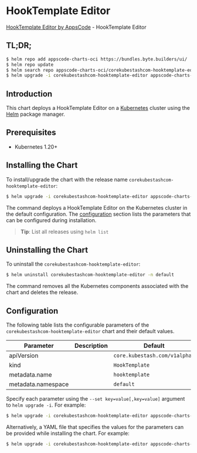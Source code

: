 # HookTemplate Editor

[HookTemplate Editor by AppsCode](https://appscode.com) - HookTemplate Editor

## TL;DR;

```bash
$ helm repo add appscode-charts-oci https://bundles.byte.builders/ui/
$ helm repo update
$ helm search repo appscode-charts-oci/corekubestashcom-hooktemplate-editor --version=v0.5.0
$ helm upgrade -i corekubestashcom-hooktemplate-editor appscode-charts-oci/corekubestashcom-hooktemplate-editor -n default --create-namespace --version=v0.5.0
```

## Introduction

This chart deploys a HookTemplate Editor on a [Kubernetes](http://kubernetes.io) cluster using the [Helm](https://helm.sh) package manager.

## Prerequisites

- Kubernetes 1.20+

## Installing the Chart

To install/upgrade the chart with the release name `corekubestashcom-hooktemplate-editor`:

```bash
$ helm upgrade -i corekubestashcom-hooktemplate-editor appscode-charts-oci/corekubestashcom-hooktemplate-editor -n default --create-namespace --version=v0.5.0
```

The command deploys a HookTemplate Editor on the Kubernetes cluster in the default configuration. The [configuration](#configuration) section lists the parameters that can be configured during installation.

> **Tip**: List all releases using `helm list`

## Uninstalling the Chart

To uninstall the `corekubestashcom-hooktemplate-editor`:

```bash
$ helm uninstall corekubestashcom-hooktemplate-editor -n default
```

The command removes all the Kubernetes components associated with the chart and deletes the release.

## Configuration

The following table lists the configurable parameters of the `corekubestashcom-hooktemplate-editor` chart and their default values.

|     Parameter      | Description |                 Default                  |
|--------------------|-------------|------------------------------------------|
| apiVersion         |             | <code>core.kubestash.com/v1alpha1</code> |
| kind               |             | <code>HookTemplate</code>                |
| metadata.name      |             | <code>hooktemplate</code>                |
| metadata.namespace |             | <code>default</code>                     |


Specify each parameter using the `--set key=value[,key=value]` argument to `helm upgrade -i`. For example:

```bash
$ helm upgrade -i corekubestashcom-hooktemplate-editor appscode-charts-oci/corekubestashcom-hooktemplate-editor -n default --create-namespace --version=v0.5.0 --set apiVersion=core.kubestash.com/v1alpha1
```

Alternatively, a YAML file that specifies the values for the parameters can be provided while
installing the chart. For example:

```bash
$ helm upgrade -i corekubestashcom-hooktemplate-editor appscode-charts-oci/corekubestashcom-hooktemplate-editor -n default --create-namespace --version=v0.5.0 --values values.yaml
```
